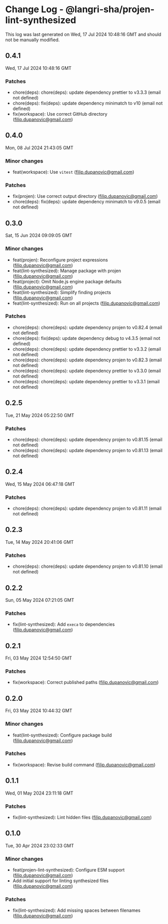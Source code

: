 # Change Log - @langri-sha/projen-lint-synthesized

This log was last generated on Wed, 17 Jul 2024 10:48:16 GMT and should not be manually modified.

<!-- Start content -->

## 0.4.1

Wed, 17 Jul 2024 10:48:16 GMT

### Patches

- chore(deps): chore(deps): update dependency prettier to v3.3.3 (email not defined)
- chore(deps): fix(deps): update dependency minimatch to v10 (email not defined)
- fix(workspace): Use correct GitHub directory (filip.dupanovic@gmail.com)

## 0.4.0

Mon, 08 Jul 2024 21:43:05 GMT

### Minor changes

- feat(workspace): Use `vitest` (filip.dupanovic@gmail.com)

### Patches

- fix(projen): Use correct output directory (filip.dupanovic@gmail.com)
- chore(deps): fix(deps): update dependency minimatch to v9.0.5 (email not defined)

## 0.3.0

Sat, 15 Jun 2024 09:09:05 GMT

### Minor changes

- feat(projen): Reconfigure project expressions (filip.dupanovic@gmail.com)
- feat(lint-synthesized): Manage package with projen (filip.dupanovic@gmail.com)
- feat(project): Omit Node.js engine package defaults (filip.dupanovic@gmail.com)
- feat(lint-synthesized): Simplify finding projects (filip.dupanovic@gmail.com)
- feat(lint-synthesized): Run on all projects (filip.dupanovic@gmail.com)

### Patches

- chore(deps): chore(deps): update dependency projen to v0.82.4 (email not defined)
- chore(deps): fix(deps): update dependency debug to v4.3.5 (email not defined)
- chore(deps): chore(deps): update dependency prettier to v3.3.2 (email not defined)
- chore(deps): chore(deps): update dependency projen to v0.82.3 (email not defined)
- chore(deps): chore(deps): update dependency prettier to v3.3.0 (email not defined)
- chore(deps): chore(deps): update dependency prettier to v3.3.1 (email not defined)

## 0.2.5

Tue, 21 May 2024 05:22:50 GMT

### Patches

- chore(deps): chore(deps): update dependency projen to v0.81.15 (email not defined)
- chore(deps): chore(deps): update dependency projen to v0.81.13 (email not defined)

## 0.2.4

Wed, 15 May 2024 06:47:18 GMT

### Patches

- chore(deps): chore(deps): update dependency projen to v0.81.11 (email not defined)

## 0.2.3

Tue, 14 May 2024 20:41:06 GMT

### Patches

- chore(deps): chore(deps): update dependency projen to v0.81.10 (email not defined)

## 0.2.2

Sun, 05 May 2024 07:21:05 GMT

### Patches

- fix(lint-synthesized): Add `execa` to dependencies (filip.dupanovic@gmail.com)

## 0.2.1

Fri, 03 May 2024 12:54:50 GMT

### Patches

- fix(workspace): Correct published paths (filip.dupanovic@gmail.com)

## 0.2.0

Fri, 03 May 2024 10:44:32 GMT

### Minor changes

- feat(lint-synthesized): Configure package build (filip.dupanovic@gmail.com)

### Patches

- fix(workspace): Revise build command (filip.dupanovic@gmail.com)

## 0.1.1

Wed, 01 May 2024 23:11:18 GMT

### Patches

- fix(lint-synthesized): Lint hidden files (filip.dupanovic@gmail.com)

## 0.1.0

Tue, 30 Apr 2024 23:02:33 GMT

### Minor changes

- feat(projen-lint-synthesized): Configure ESM support (filip.dupanovic@gmail.com)
- Add initial support for linting synthesized files (filip.dupanovic@gmail.com)

### Patches

- fix(lint-synthesized): Add missing spaces between filenames (filip.dupanovic@gmail.com)
